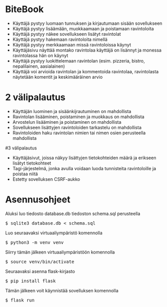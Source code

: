 # BiteBook
- Käyttäjä pystyy luomaan tunnuksen ja kirjautumaan sisään sovellukseen
- Käyttäjä pystyy lisäämään, muokkaamaan ja poistamaan ravintoloita
- Käyttäjä pystyy näkee sovellukseen lisätyt ravintolat
- Käyttäjä pystyy hakemaan ravintoloita nimellä
- Käyttäjä pystyy merkkaamaan missä ravintoloissa käynyt
- Käyttäjäsivu näyttää montako ravintolaa käyttäjä on lisännyt ja monessa ravintolassa hän on käynyt
- Käyttäjä pystyy luokittelemaan ravintolan (esim. pizzeria, bistro, nepalilainen, aasialainen)
- Käyttäjä voi arvioida ravintolan ja kommentoida ravintolaa, ravintolasta näytetään komentit ja keskimääräinen arvio

# 2 välipalautus
- Käyttäjän luominen ja sisäänkijrautuminen on mahdollista
- Ravintolan lisääminen, poistaminen ja muokkaus on mahdollista
- Arvostelun lisääminen ja poistaminen on mahdollista
- Sovellukseen lisättyjen ravintoloiden tarkastelu on mahdollista
- Ravintoloiden haku ravintolan nimien tai nimen osien perusteella mahdollista

#3 välipalautus
- Käyttäjäsivut, joissa näkyy lisättyjen tietokohteiden määrä ja erikseen lisätyt tietokohteet
- Tagi-järjestelmä, jonka avulla voidaan luoda tunnisteita ravintoloille ja poistaa niitä
- Estetty sovelluksen CSRF-aukko
  
# Asennusohjeet
Aluksi luo tiedosto database.db tiedoston schema.sql perusteella
<pre>$ sqlite3 database.db < schema.sql </pre>
Luo seuraavaksi virtuaaliympäristö komennolla
<pre>$ python3 -m venv venv</pre>
Siirry tämän jälkeen virtuaaliympäristöön komennolla
<pre>$ source venv/bin/activate</pre>
Seuraavaksi asenna flask-kirjasto
<pre>$ pip install flask</pre>
Tämän jälkeen voit käynnistää sovelluksen komennolla
<pre>$ flask run</pre>
